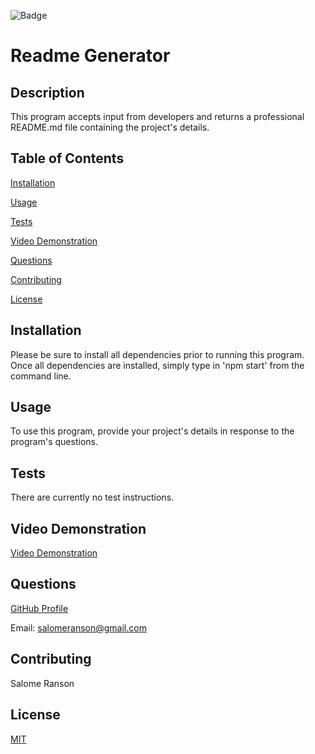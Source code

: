 
   ![Badge](https://badgen.net/badge/license/MIT/blue)
   
   # Readme Generator

   ## Description
   This program accepts input from developers and returns a professional README.md file containing the project's details.

  ## Table of Contents
  
  [Installation](https://github.com/sranson/Readme-Generator#Installation)

  [Usage](https://github.com/sranson/Readme-Generator#Usage)

  [Tests](https://github.com/sranson/Readme-Generator#Tests)

  [Video Demonstration](https://github.com/sranson/Readme-Generator#Video-Demonstration)

  [Questions](https://github.com/sranson/Readme-Generator#Questions)

  [Contributing](https://github.com/sranson/Readme-Generator#Contributing)

  [License](https://github.com/sranson/Readme-Generator#License)
  

   ## Installation
   Please be sure to install all dependencies prior to running this program. Once all dependencies are installed, simply type in 'npm start' from the command line.

   ## Usage
   To use this program, provide your  project's details in response to the program's questions.

   ## Tests
   There are currently no test instructions.

  ## Video Demonstration
  [Video Demonstration](https://youtu.be/4v20ayjL28g)

   ## Questions
   [GitHub Profile](https://github.com/sranson)

   Email: salomeranson@gmail.com
   
   ## Contributing
   Salome Ranson

   ## License
   [MIT](https://choosealicense.com/licenses/mit/)